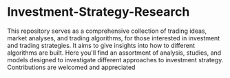 # Investment-Strategy-Research
This repository serves as a comprehensive collection of trading ideas, market analyses, and trading algorithms,  for those interested in investment and trading strategies. It aims to give insights into how to different algorithms are built. Here you'll find an assortment of analysis, studies, and models designed to investigate different approaches to investment strategy. Contributions are welcomed and appreciated
